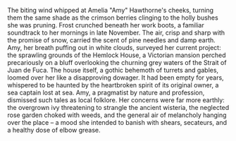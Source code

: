 The biting wind whipped at Amelia "Amy" Hawthorne's cheeks, turning them the same shade as the crimson berries clinging to the holly bushes she was pruning.  Frost crunched beneath her work boots, a familiar soundtrack to her mornings in late November.  The air, crisp and sharp with the promise of snow, carried the scent of pine needles and damp earth.  Amy, her breath puffing out in white clouds, surveyed her current project: the sprawling grounds of the Hemlock House, a Victorian mansion perched precariously on a bluff overlooking the churning grey waters of the Strait of Juan de Fuca.  The house itself, a gothic behemoth of turrets and gables, loomed over her like a disapproving dowager.  It had been empty for years, whispered to be haunted by the heartbroken spirit of its original owner, a sea captain lost at sea. Amy, a pragmatist by nature and profession, dismissed such tales as local folklore. Her concerns were far more earthly:  the overgrown ivy threatening to strangle the ancient wisteria, the neglected rose garden choked with weeds, and the general air of melancholy hanging over the place – a mood she intended to banish with shears, secateurs, and a healthy dose of elbow grease.
